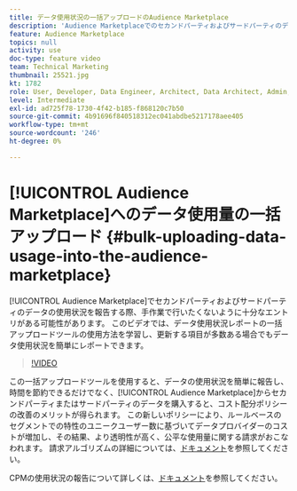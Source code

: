 ```yaml
---
title: データ使用状況の一括アップロードのAudience Marketplace
description: 'Audience Marketplaceでのセカンドパーティおよびサードパーティのデータの使用状況を報告する際に、手作業で行いたくないように十分なエントリがある可能性があります。 このビデオでは、データ使用状況レポートの一括アップロードツールの使用方法を学習し、更新する項目が多数ある場合でもデータ使用状況を簡単にレポートできます。 '
feature: Audience Marketplace
topics: null
activity: use
doc-type: feature video
team: Technical Marketing
thumbnail: 25521.jpg
kt: 1782
role: User, Developer, Data Engineer, Architect, Data Architect, Admin, Leader
level: Intermediate
exl-id: ad725f78-1730-4f42-b185-f868120c7b50
source-git-commit: 4b91696f840518312ec041abdbe5217178aee405
workflow-type: tm+mt
source-wordcount: '246'
ht-degree: 0%

---
```


# [!UICONTROL Audience Marketplace]へのデータ使用量の一括アップロード {#bulk-uploading-data-usage-into-the-audience-marketplace}

[!UICONTROL Audience Marketplace]でセカンドパーティおよびサードパーティのデータの使用状況を報告する際、手作業で行いたくないように十分なエントリがある可能性があります。 このビデオでは、データ使用状況レポートの一括アップロードツールの使用方法を学習し、更新する項目が多数ある場合でもデータ使用状況を簡単にレポートできます。

>[!VIDEO](https://video.tv.adobe.com/v/25521/?quality=12)

この一括アップロードツールを使用すると、データの使用状況を簡単に報告し、時間を節約できるだけでなく、[!UICONTROL Audience Marketplace]からセカンドパーティまたはサードパーティのデータを購入すると、コスト配分ポリシーの改善のメリットが得られます。 この新しいポリシーにより、ルールベースのセグメントでの特性のユニークユーザー数に基づいてデータプロバイダーのコストが増加し、その結果、より透明性が高く、公平な使用量に関する請求がおこなわれます。
請求アルゴリズムの詳細については、[ドキュメント](https://experiencecloud.adobe.com/resources/help/en_US/aam/marketplace_cpm_billing.html)を参照してください。

CPMの使用状況の報告について詳しくは、[ドキュメント](https://experiencecloud.adobe.com/resources/help/en_US/aam/t_marketplace_report_cpm_usage.html)を参照してください。
